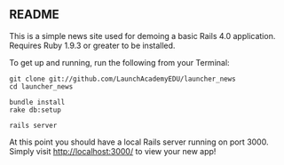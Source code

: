 ## README

This is a simple news site used for demoing a basic Rails 4.0 application. Requires Ruby 1.9.3 or greater to be installed.

To get up and running, run the following from your Terminal:

    git clone git://github.com/LaunchAcademyEDU/launcher_news
    cd launcher_news

    bundle install
    rake db:setup

    rails server

At this point you should have a local Rails server running on port 3000. Simply visit [http://localhost:3000/](http://localhost:3000/) to view your new app!
